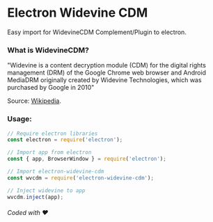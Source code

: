 # Electron Widevine CDM
Easy import for WidevineCDM Complement/Plugin to electron.

### What is WidevineCDM?
"Widevine is a content decryption module (CDM) for the digital rights management (DRM) of the Google Chrome web browser and Android MediaDRM originally created by Widevine Technologies, which was purchased by Google in 2010"  
  
Source: [Wikipedia](https://en.wikipedia.org/wiki/Widevine).

### Usage:
```javascript
// Require electron libraries
const electron = require('electron');

// Import app from electron
const { app, BrowserWindow } = require('electron');

// Import electron-widevine-cdm
const wvcdm = require('electron-widevine-cdm');

// Inject widevine to app
wvcdm.inject(app);
```

###### Coded with ❤️

